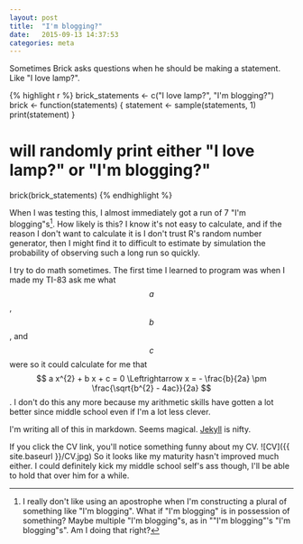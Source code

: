 ```yaml
---
layout: post
title:  "I'm blogging?"
date:   2015-09-13 14:37:53
categories: meta
---
```

Sometimes Brick asks questions when he should be making a statement. Like "I love lamp?".

{% highlight r %}
brick_statements <- c("I love lamp?", "I'm blogging?")
brick <- function(statements) {
	statement <- sample(statements, 1)	
	print(statement)
}
# will randomly print either "I love lamp?" or "I'm blogging?"
brick(brick_statements)
{% endhighlight %}

When I was testing this, I almost immediately got a run of 7 "I'm blogging"s[^1]. How likely is this? I know it's not easy to calculate, and if the reason I don't want to calculate it is I don't trust R's random number generator, then I might find it to difficult to estimate by simulation the probability of observing such a long run so quickly.

I try to do math sometimes. The first time I learned to program was when I made my TI-83 ask me what $$a$$, $$b$$, and $$c$$ were so it could calculate for me that $$ a x^{2} + b x + c = 0 \Leftrightarrow x = - \frac{b}{2a} \pm \frac{\sqrt{b^{2} - 4ac}}{2a} $$. I don't do this any more because my arithmetic skills have gotten a lot better since middle school even if I'm a lot less clever.

I'm writing all of this in markdown. Seems magical. [Jekyll][jekyll] is nifty.

If you click the CV link, you'll notice something funny about my CV. ![CV]({{ site.baseurl }}/CV.jpg) So it looks like my maturity hasn't improved much either. I could definitely kick my middle school self's ass though, I'll be able to hold that over him for a while.

[^1]: I really don't like using an apostrophe when I'm constructing a plural of something like "I'm blogging". What if "I'm blogging" is in possession of something? Maybe multiple "I'm blogging"s, as in ""I'm blogging"'s "I'm blogging"s". Am I doing that right?

[jekyll]: http://jekyllrb.com/